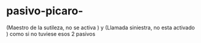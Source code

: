 pasivo-picaro-
==============

(Maestro de la sutileza, no se activa )  y  (Llamada siniestra, no esta activado ) como si no tuviese esos 2 pasivos 
